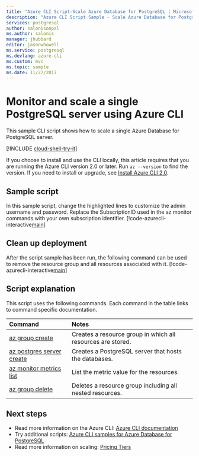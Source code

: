 ```yaml
---
title: "Azure CLI Script-Scale Azure Database for PostgreSQL | Microsoft Docs"
description: "Azure CLI Script Sample - Scale Azure Database for PostgreSQL server to a different performance level after querying the metrics."
services: postgresql
author: salonisonpal
ms.author: salonis
manager: jhubbard
editor: jasonwhowell
ms.service: postgresql
ms.devlang: azure-cli
ms.custom: mvc
ms.topic: sample
ms.date: 11/27/2017
---
```

# Monitor and scale a single PostgreSQL server using Azure CLI

This sample CLI script shows how to scale a single Azure Database for PostgreSQL server.

[!INCLUDE [cloud-shell-try-it](../../../includes/cloud-shell-try-it.md)]

If you choose to install and use the CLI locally, this article requires that you are running the Azure CLI version 2.0 or later. Run `az --version` to find the version. If you need to install or upgrade, see [Install Azure CLI 2.0]( /cli/azure/install-azure-cli).

## Sample script

In this sample script, change the highlighted lines to customize the admin username and password. Replace the SubscriptionID used in the az monitor commands with your own subscription identifier.
[!code-azurecli-interactive[main](../../../cli_scripts/postgresql/scale-postgresql-server/scale-postgresql-server.sh?highlight=15-16 "Create and scale Azure Database for PostgreSQL.")]

## Clean up deployment

After the script sample has been run, the following command can be used to remove the resource group and all resources associated with it.
[!code-azurecli-interactive[main](../../../cli_scripts/postgresql/scale-postgresql-server/delete-postgresql.sh "Delete the resource group.")]

## Script explanation

This script uses the following commands. Each command in the table links to command specific documentation.

| **Command** | **Notes** |
|:---|:---|
| [az group create](/cli/azure/group#az_group_create) | Creates a resource group in which all resources are stored. |
| [az postgres server create](/cli/azure/postgres/server#az_postgres_server_create) | Creates a PostgreSQL server that hosts the databases. |
| [az monitor metrics list](/cli/azure/monitor/metrics#az_monitor_metrics_list) | List the metric value for the resources. |
| [az group delete](/cli/azure/group#az_group_delete) | Deletes a resource group including all nested resources. |

## Next steps

- Read more information on the Azure CLI: [Azure CLI documentation](/cli/azure/overview)
- Try additional scripts: [Azure CLI samples for Azure Database for PostgreSQL](../sample-scripts-azure-cli.md)
- Read more information on scaling: [Pricing Tiers](../concepts-pricing-tiers.md)
